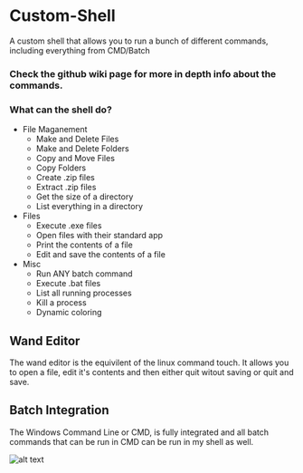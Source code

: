 # Custom-Shell
A custom shell that allows you to run a bunch of different commands, including everything from CMD/Batch

### Check the github wiki page for more in depth info about the commands.

### What can the shell do?
+ File Maganement
    + Make and Delete Files
    + Make and Delete Folders
    + Copy and Move Files
    + Copy Folders    
    + Create .zip files
    + Extract .zip files
    + Get the size of a directory
    + List everything in a directory
+ Files
    + Execute .exe files
    + Open files with their standard app
    + Print the contents of a file
    + Edit and save the contents of a file
+ Misc
    + Run ANY batch command
    + Execute .bat files
    + List all running processes
    + Kill a process
    + Dynamic coloring
    
## Wand Editor
The wand editor is the equivilent of the linux command touch. It allows you to open a file, edit it's contents and then either quit witout saving or quit and save.

## Batch Integration
The Windows Command Line or CMD, is fully integrated and all batch commands that can be run in CMD can be run in my shell as well.

![alt text](https://github.com/Abbin44/Custom-Shell/blob/master/preview_image.png?raw=true)
